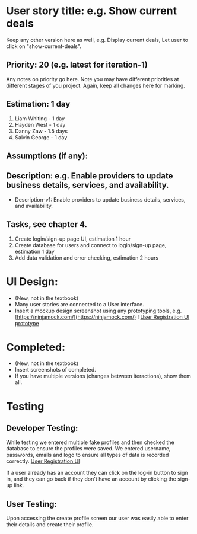 # User story title: e.g. Show current deals

Keep any other version here as well, e.g. Display current deals, Let user to click on "show-current-deals".

## Priority: 20 (e.g. latest for iteration-1)
Any notes on priority go here. 
Note you may have different priorities at different stages of you project.
Again, keep all changes here for marking.

## Estimation: 1 day

1. Liam Whiting - 1 day
2. Hayden West - 1 day
3. Danny Zaw - 1.5 days
4. Salvin George - 1 day

## Assumptions (if any):

## Description: e.g. Enable providers to update business details, services, and availability.

* Description-v1: Enable providers to update business details, services, and availability.

## Tasks, see chapter 4.

1. Create login/sign-up page UI, estimation 1 hour
2. Create database for users and connect to login/sign-up page, estimation 1 day
3. Add data validation and error checking, estimation 2 hours

# UI Design:
* (New, not in the textbook) 
* Many user stories are connected to a User interface.
* Insert a mockup design screenshot using any prototyping tools, e.g. [https://ninjamock.com/](https://ninjamock.com/)
 ! [User Registration UI prototype](../Images/login_ui_1.png)

# Completed:
* (New, not in the textbook) 
* Insert screenshots of completed. 
* If you have multiple versions (changes between iteractions), show them all.

# Testing

## Developer Testing:
While testing we entered multiple fake profiles and then checked the database to ensure the profiles were saved.
We entered username, passwords, emails and logo to ensure all types of data is recorded correctly. 
[User Registration UI](../Images/login_ui_2.png)

If a user already has an account they can click on the log-in button to sign in, and they can go back
if they don't have an account by clicking the sign-up link.

## User Testing:
Upon accessing the create profile screen our user was easily able to enter their details and create their profile.
